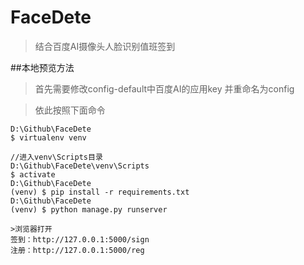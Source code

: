 # FaceDete

>结合百度AI摄像头人脸识别值班签到

##本地预览方法

>首先需要修改config-default中百度AI的应用key
并重命名为config

>依此按照下面命令

```
D:\Github\FaceDete
$ virtualenv venv

//进入venv\Scripts目录
D:\Github\FaceDete\venv\Scripts
$ activate
D:\Github\FaceDete
(venv) $ pip install -r requirements.txt
D:\Github\FaceDete
(venv) $ python manage.py runserver

>浏览器打开 
签到：http://127.0.0.1:5000/sign
注册：http://127.0.0.1:5000/reg